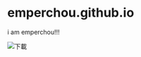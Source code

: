 # emperchou.github.io
i am emperchou!!!

![下載](https://user-images.githubusercontent.com/114201417/197105499-427a2f63-b67d-400f-a95c-baf6d6b748c7.jpg)

